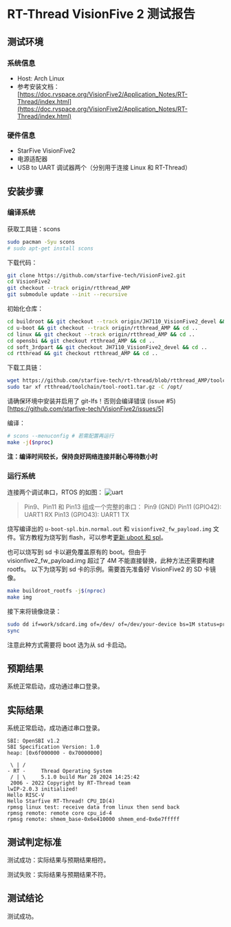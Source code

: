 # RT-Thread VisionFive 2 测试报告

## 测试环境

### 系统信息

- Host: Arch Linux
- 参考安装文档：[https://doc.rvspace.org/VisionFive2/Application_Notes/RT-Thread/index.html](https://doc.rvspace.org/VisionFive2/Application_Notes/RT-Thread/index.html)

### 硬件信息

- StarFive VisionFive2
- 电源适配器
- USB to UART 调试器两个（分别用于连接 Linux 和 RT-Thread）

## 安装步骤

### 编译系统

获取工具链：scons

```bash
sudo pacman -Syu scons
# sudo apt-get install scons
```

下载代码：

```bash
git clone https://github.com/starfive-tech/VisionFive2.git
cd VisionFive2
git checkout --track origin/rtthread_AMP
git submodule update --init --recursive
```

初始化仓库：

```bash
cd buildroot && git checkout --track origin/JH7110_VisionFive2_devel && cd ..
cd u-boot && git checkout --track origin/rtthread_AMP && cd ..
cd linux && git checkout --track origin/rtthread_AMP && cd ..
cd opensbi && git checkout rtthread_AMP && cd ..
cd soft_3rdpart && git checkout JH7110_VisionFive2_devel && cd ..
cd rtthread && git checkout rtthread_AMP && cd ..
```

下载工具链：

```bash
wget https://github.com/starfive-tech/rt-thread/blob/rtthread_AMP/toolchain/tool-root1.tar.gz
sudo tar xf rtthread/toolchain/tool-root1.tar.gz -C /opt/
```

请确保环境中安装并启用了 git-lfs！否则会编译错误 (issue #5)[https://github.com/starfive-tech/VisionFive2/issues/5]

编译：
```bash
# scons --menuconfig # 若需配置再运行
make -j($nproc)
```

**注：编译时间较长，保持良好网络连接并耐心等待数小时**

### 运行系统

连接两个调试串口，RTOS 的如图：
![uart](image.png)

> Pin9、Pin11 和 Pin13 组成一个完整的串口：
> Pin9 (GND)
> Pin11 (GPIO42): UART1 RX
> Pin13 (GPIO43): UART1 TX

烧写编译出的 `u-boot-spl.bin.normal.out` 和 `visionfive2_fw_payload.img` 文件。官方教程为烧写到 flash，可以参考[更新 uboot 和 spl](https://doc.rvspace.org/VisionFive2/Quick_Start_Guide/VisionFive2_SDK_QSG/updating_spl_and_u_boot%20-%20vf2.html#updating_spl_and_u_boot-vf2__section_y3j_yp5_yvb)。

也可以烧写到 sd 卡以避免覆盖原有的 boot。但由于 visionfive2_fw_payload.img 超过了 4M 不能直接替换，此种方法还需要构建 rootfs。
以下为烧写到 sd 卡的示例。需要首先准备好 VisionFive2 的 SD 卡镜像。

```bash
make buildroot_rootfs -j$(nproc)
make img
```

接下来将镜像烧录：
```bash
sudo dd if=work/sdcard.img of=/dev/ of=/dev/your-device bs=1M status=progress
sync
```

注意此种方式需要将 boot 选为从 sd 卡启动。

## 预期结果

系统正常启动，成功通过串口登录。

## 实际结果

系统正常启动，成功通过串口登录。

```log
SBI: OpenSBI v1.2
SBI Specification Version: 1.0
heap: [0x6f000000 - 0x70000000]

 \ | /
- RT -     Thread Operating System
 / | \     5.1.0 build Mar 28 2024 14:25:42
 2006 - 2022 Copyright by RT-Thread team
lwIP-2.0.3 initialized!
Hello RISC-V
Hello Starfive RT-Thread! CPU_ID(4)
rpmsg linux test: receive data from linux then send back
rpmsg remote: remote core cpu_id-4
rpmsg remote: shmem_base-0x6e410000 shmem_end-0x6e7fffff
```

## 测试判定标准

测试成功：实际结果与预期结果相符。

测试失败：实际结果与预期结果不符。

## 测试结论

测试成功。

